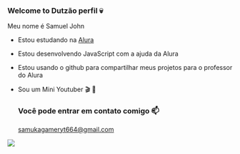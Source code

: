 ### Welcome to Dutzão perfil 💀

Meu nome é Samuel John

- Estou estudando na [Alura](https://www.alura.com.br)
- Estou desenvolvendo JavaScript com a ajuda da Alura
- Estou usando o github para compartilhar meus projetos para o professor do Alura
- Sou um Mini Youtuber 🎬 🎥

  ### Você pode entrar em contato comigo 📫

  samukagameryt664@gmail.com

![](https://media1.tenor.com/m/HSbd2SRPz9gAAAAC/gear-5-clap.gif)
